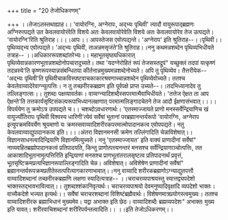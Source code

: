 +++
title = "20 तेजोधिकरणम्"

+++
।।तेजाऽतस्तथाह्याह।। 'वायोरग्निः, अग्नेरापः, अद्भ्यः पृथिवी' त्यादौ वायुरूपाद्ब्रह्मणः अग्निरुत्पद्यते उत केवलवायोरंवेति विशये अतः केवलवायोरेवेति विशये अतः केवलवायोरेव तेज उत्पद्यते। 'वायोरग्नि'रिति श्रुतिराह।।।।आपः।। आपस्तेजस एवोत्पद्यन्ते। 'अग्नेराप' इति श्रुतिराह--।।पृथिवी।। पृथिव्यद्भ्य एवोत्पद्यते। 'अद्भ्यः पृथिवी, ताअन्नमसृजंते'ति श्रुतिराह।।ननु कथमन्नशब्देन पृथिव्यभिधीयते तत्राह-- ।।अधिकाररूपशब्दांतरेभ्यः।। महाभूतसृष्ठ्यधिकारात् पृथिव्येवान्नकारणभूतान्नशब्दोनोपचारादुच्यते। तथा 'यदग्नेरोहितं रूपं तेजसस्तद्रूपं" यच्छुक्लं तदपां यत्कृष्णं तदन्नस्ये'ति कृष्णरूपस्यान्नसंबन्धितया कीर्तनान्नमुख्यमन्नशब्देनोच्यते। अपि तु पृथिव्येव। तैत्तरीयेक-- 'अद्भ्यः पृथिवी'ति पृथिवीचाकविस्पष्टवाचकाकारश्रवणाच्चान्नशब्देन पृथिव्येवोच्यते। ततश्च केवलेवाय्वादेरेवाग्न्युत्पत्तिः। न तु तच्छरीरकब्रह्मण इति पूर्वपक्षे प्राप्त उच्यते--।।तदभिध्यानादेव तु तल्लिङ्गात्सः।। तुशब्दः पक्षव्यावर्तकः। वाय्वग्न्यादिशब्दैस्सपरमात्मैवाभिधीयते। 'तत्तेज ऐक्षत ता आप ऐक्षन्ते'ति तत्तकार्यसृष्टिसंकल्परूपाभिध्यानलक्षणात् परमात्मलिङ्गादचेतने तेज आदौ ईक्षणासंभवात्।।।।विपर्ययेण तु क्रमोऽत्र उपपद्यते च।। चशब्दोऽवधारणार्थः। 'एतस्माज्जायते प्राणो मनस्सर्वेन्द्रियाणिच खं वायुर्ज्योतिरापः पृथिवी विश्वस्य धारिणी'त्येवं सर्वेषां भूतानां परब्रह्मानन्तर्यरूपो 'वायोरग्निः, अग्नेराप इत्युपक्रमविवर्येण श्रूयमाणो यः क्रमस्सवाय्वादिशरीरकपरमात्मोपादानकत्व एवोपपद्यते। नतु केवलवाय्वाद्युपादानकत्व इति।।।।अंतरा विज्ञानमनसी क्रमेण तल्लिंगादिति चेन्नाविशेषात्।। विज्ञानसाधनत्वादिन्द्रियाणि विज्ञानमित्युच्यते। ननु 'एतस्माज्जायत' इति वाक्यं प्राणादीनां सर्वेषां" नाव्यवहितब्रह्मोपादानकत्वं प्रतिपादयति, किन्तु प्राणोत्पत्त्यनन्तरं मनसश्च सर्वेन्द्रियाणाञ्चोत्पत्तिः, तत आकाशादिभूतानामुत्पत्तिरिति इन्द्रियाणां मनसश्च प्राणभूतांतरालसृष्टत्व प्रतिपादनार्थं प्रवृत्तं, भूतसृष्टिक्रमप्रत्यभिज्ञानरूपाल्लिङ्गादिति चेन्न। अविशेषात्। अविशेषेण प्राणादीनां सर्वेषां" ब्रह्मानन्तर्यरूपक्रमप्रतीतेस्तत्परित्यागकारणाभावात्।।ननु वाय्वादि शरीरकब्रह्मणोऽग्न्याद्युतपत्तौ वाय्वादिशब्दानां तच्छरीरकब्रह्मणि लक्षणा स्यादित्यत्राह-- ।।चराचरव्यपाश्रयस्तु स्यात्तद्व्यपदेशो भाक्तस्तद्भावभावित्वात्।। तुशब्दश्शंकानिवृत्यर्थः। चराचरव्यपाश्रयो देवमनुष्यादिवृक्षादि व्यपदेशो भाक्तः। वाच्यैकदेशे भज्यत इत्यर्थः।। सर्वेषां चराचरशब्दानां विशिष्टंब्रह्मैवार्थः। विशेषणमात्रप्रयोगस्त्वमुख्यः। ततश्च वाय्वादिशरीरक ब्रह्माभिधानं मुख्यमेव। यद्वा अभाक्त इति छेदः। वाय्वादिशब्दैः ब्रह्मव्यपदेशः" अभाक्तः मुख्य इति यावत्। शरीरवाचिशब्दानां शरीरिपर्यन्तत्वादिति।। ।।इति तेजोऽधिकरणम्।।